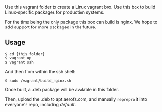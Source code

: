 Use this vagrant folder to create a Linux vagrant box. Use this box to build
Linux-specific packages for production systems.

For the time being the only package this box can build is nginx. We hope to add
support for more packages in the future.

Usage
---

    $ cd {this folder}
    $ vagrant up
    $ vagrant ssh
    
And then from within the ssh shell:

    $ sudo /vagrant/build_nginx.sh

Once built, a .deb package will be avalable in this folder.

Then, upload the .deb to apt.aerofs.com, and manually `reprepro` it into
everyone's repo, including _default_.
